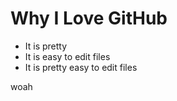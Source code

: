 # Why I Love GitHub

* It is pretty
* It is easy to edit files
* It is pretty easy to edit files

woah